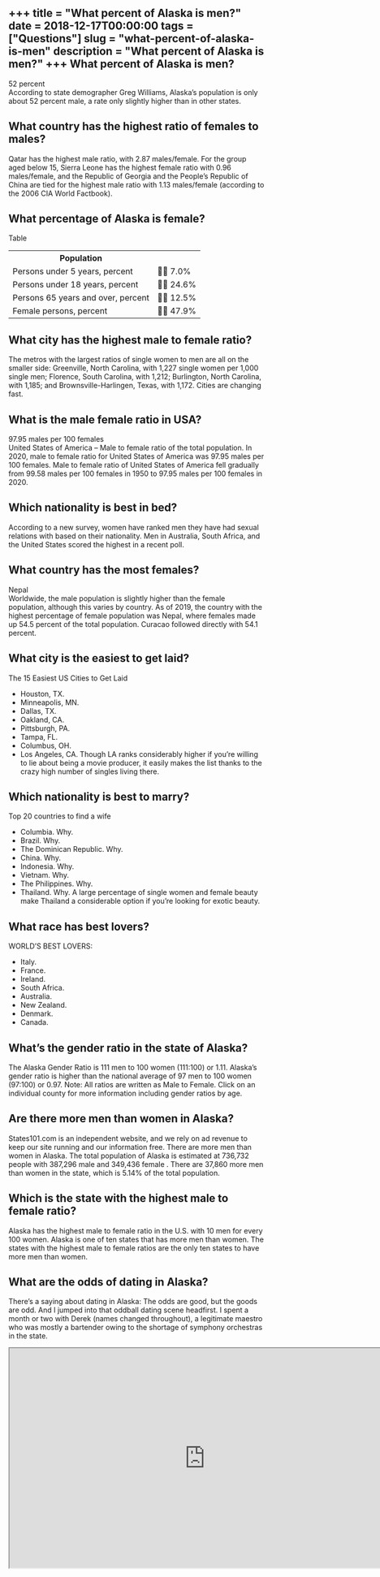 +++
title = "What percent of Alaska is men?"
date = 2018-12-17T00:00:00
tags = ["Questions"]
slug = "what-percent-of-alaska-is-men"
description = "What percent of Alaska is men?"
+++
What percent of Alaska is men?
------------------------------

52 percent  
According to state demographer Greg Williams, Alaska’s population is only about 52 percent male, a rate only slightly higher than in other states.

What country has the highest ratio of females to males?
-------------------------------------------------------

Qatar has the highest male ratio, with 2.87 males/female. For the group aged below 15, Sierra Leone has the highest female ratio with 0.96 males/female, and the Republic of Georgia and the People’s Republic of China are tied for the highest male ratio with 1.13 males/female (according to the 2006 CIA World Factbook).

What percentage of Alaska is female?
------------------------------------

Table

<table><tr><th>Population</th><th></th></tr><tr><td>Persons under 5 years, percent</td><td> 7.0%</td></tr><tr><td>Persons under 18 years, percent</td><td> 24.6%</td></tr><tr><td>Persons 65 years and over, percent</td><td> 12.5%</td></tr><tr><td>Female persons, percent</td><td> 47.9%</td></tr></table>

What city has the highest male to female ratio?
-----------------------------------------------

The metros with the largest ratios of single women to men are all on the smaller side: Greenville, North Carolina, with 1,227 single women per 1,000 single men; Florence, South Carolina, with 1,212; Burlington, North Carolina, with 1,185; and Brownsville-Harlingen, Texas, with 1,172. Cities are changing fast.

What is the male female ratio in USA?
-------------------------------------

97.95 males per 100 females  
United States of America – Male to female ratio of the total population. In 2020, male to female ratio for United States of America was 97.95 males per 100 females. Male to female ratio of United States of America fell gradually from 99.58 males per 100 females in 1950 to 97.95 males per 100 females in 2020.

Which nationality is best in bed?
---------------------------------

According to a new survey, women have ranked men they have had sexual relations with based on their nationality. Men in Australia, South Africa, and the United States scored the highest in a recent poll.

What country has the most females?
----------------------------------

Nepal  
Worldwide, the male population is slightly higher than the female population, although this varies by country. As of 2019, the country with the highest percentage of female population was Nepal, where females made up 54.5 percent of the total population. Curacao followed directly with 54.1 percent.

What city is the easiest to get laid?
-------------------------------------

The 15 Easiest US Cities to Get Laid

- Houston, TX.
- Minneapolis, MN.
- Dallas, TX.
- Oakland, CA.
- Pittsburgh, PA.
- Tampa, FL.
- Columbus, OH.
- Los Angeles, CA. Though LA ranks considerably higher if you’re willing to lie about being a movie producer, it easily makes the list thanks to the crazy high number of singles living there.

Which nationality is best to marry?
-----------------------------------

Top 20 countries to find a wife

- Columbia. Why.
- Brazil. Why.
- The Dominican Republic. Why.
- China. Why.
- Indonesia. Why.
- Vietnam. Why.
- The Philippines. Why.
- Thailand. Why. A large percentage of single women and female beauty make Thailand a considerable option if you’re looking for exotic beauty.

What race has best lovers?
--------------------------

WORLD’S BEST LOVERS:

- Italy.
- France.
- Ireland.
- South Africa.
- Australia.
- New Zealand.
- Denmark.
- Canada.

What’s the gender ratio in the state of Alaska?
-----------------------------------------------

The Alaska Gender Ratio is 111 men to 100 women (111:100) or 1.11. Alaska’s gender ratio is higher than the national average of 97 men to 100 women (97:100) or 0.97. Note: All ratios are written as Male to Female. Click on an individual county for more information including gender ratios by age.

Are there more men than women in Alaska?
----------------------------------------

States101.com is an independent website, and we rely on ad revenue to keep our site running and our information free. There are more men than women in Alaska. The total population of Alaska is estimated at 736,732 people with 387,296 male and 349,436 female . There are 37,860 more men than women in the state, which is 5.14% of the total population.

Which is the state with the highest male to female ratio?
---------------------------------------------------------

Alaska has the highest male to female ratio in the U.S. with 10 men for every 100 women. Alaska is one of ten states that has more men than women. The states with the highest male to female ratios are the only ten states to have more men than women.

What are the odds of dating in Alaska?
--------------------------------------

There’s a saying about dating in Alaska: The odds are good, but the goods are odd. And I jumped into that oddball dating scene headfirst. I spent a month or two with Derek (names changed throughout), a legitimate maestro who was mostly a bartender owing to the shortage of symphony orchestras in the state.

<iframe allow="accelerometer; autoplay; clipboard-write; encrypted-media; gyroscope; picture-in-picture" allowfullscreen="" class="__youtube_prefs__  epyt-is-override  no-lazyload" data-no-lazy="1" data-origheight="433" data-origwidth="770" data-skipgform_ajax_framebjll="" height="433" id="_ytid_48557" loading="lazy" src="https://www.youtube.com/embed/NeBzFyd7ics?enablejsapi=1&autoplay=0&cc_load_policy=0&cc_lang_pref=&iv_load_policy=1&loop=0&modestbranding=0&rel=1&fs=1&playsinline=0&autohide=2&theme=dark&color=red&controls=1&" title="YouTube player" width="770"></iframe>